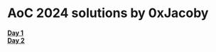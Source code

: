 # AoC 2024 solutions by 0xJacoby
[**Day 1**](Day1/src/Day1.java) <br>
[**Day 2**](Day2/src/Day2.java) <br>
